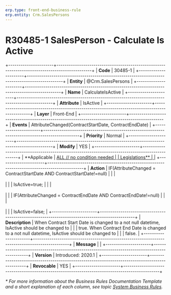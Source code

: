 ```yaml
---
erp.type: front-end-business-rule
erp.entity: Crm.SalesPersons
---
```


# R30485-1 SalesPerson - Calculate Is Active
+----------------------+-----------------------------------------------------------------------------------------------+
| **Code**             | 30485-1                                                                                       |
+----------------------+-----------------------------------------------------------------------------------------------+
| **Entity**           | @Crm.SalesPersons                                                                             |
+----------------------+-----------------------------------------------------------------------------------------------+
| **Name**             | CalculateIsActive                                                                             |
+----------------------+-----------------------------------------------------------------------------------------------+
| **Attribute**        | IsActive                                                                                      |
+----------------------+-----------------------------------------------------------------------------------------------+
| **Layer**            | Front-End                                                                                     |
+----------------------+-----------------------------------------------------------------------------------------------+
| **Events**           | AttributeChanged(ContractStartDate, ContractEndDate)                                          |
+----------------------+-----------------------------------------------------------------------------------------------+
| **Priority**         | Normal                                                                                        |
+----------------------+-----------------------------------------------------------------------------------------------+
| **Modify**           | YES                                                                                           |
+----------------------+-----------------------------------------------------------------------------------------------+
| **Applicable         | [ALL // no condition needed                                                                   |
| Legislations**       | ](xref:applicable-legislations)                                                               |
+----------------------+-----------------------------------------------------------------------------------------------+
| **Action**           | IF(AttributeChanged = ContractStartDate AND ContractStartDate!=null)                          |
|                      | <br/><br/>                                                                                    |
|                      | IsActive=true;                                                                                |
|                      | <br/><br/>                                                                                    |
|                      | IF(AttributeChanged = ContractEndDate AND ContractEndDate!=null)                              |
|                      | <br/><br/>                                                                                    |
|                      | IsActive=false;                                                                               |
+----------------------+-----------------------------------------------------------------------------------------------+
| **Description**      | When Contract Start Date is changed to a not null datetime, IsActive should be changed to     |
|                      | true. When Contract End Date is changed to a not null datetime, IsActive should be changed to |
|                      | false.                                                                                        |
+----------------------+-----------------------------------------------------------------------------------------------+
| **Message**          |                                                                                               |
+----------------------+-----------------------------------------------------------------------------------------------+
| **Version**          | Introduced: 2020.1                                                                            |
+----------------------+-----------------------------------------------------------------------------------------------+
| **Revocable**        | YES                                                                                           |
+----------------------+-----------------------------------------------------------------------------------------------+

*\* For more information about the Business Rules Documentation Template and a short explanation of each column, see
topic [System Business Rules](../templates/template-description-system-business-rules.md).*
